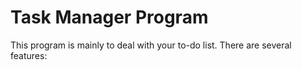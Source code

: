 Task Manager Program
====================

This program is mainly to deal with your to-do list. There are several features: 